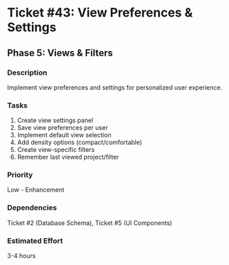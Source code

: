 # Ticket #43: View Preferences & Settings

## Phase 5: Views & Filters

### Description
Implement view preferences and settings for personalized user experience.

### Tasks
1) Create view settings panel  
2) Save view preferences per user  
3) Implement default view selection  
4) Add density options (compact/comfortable)  
5) Create view-specific filters  
6) Remember last viewed project/filter  

### Priority
Low - Enhancement

### Dependencies
Ticket #2 (Database Schema), Ticket #5 (UI Components)

### Estimated Effort
3-4 hours
